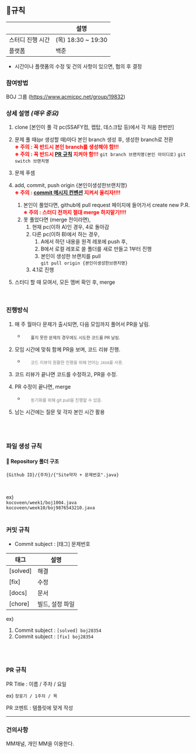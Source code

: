 ## 📜규칙

|  | 설명 |
| --- | --- |
| 스터디 진행 시간 | (목) 18:30 ~ 19:30 |
| 플랫폼 | 백준 |

* 시간이나 플랫폼의 수정 및 건의 사항이 있으면, 협의 후 결정


### 참여방법

BOJ 그룹 (https://www.acmicpc.net/group/19832)

### 상세 설명 *(매우 중요)*

1. clone [본인이 풀 각 pc(SSAFY컴, 랩탑, 데스크탑 등)에서 각 처음 한번만]

2. 문제 풀 때(pr 생성할 때)마다 본인 branch 생성 후, 생성한 branch로 전환
<br><span style="color:red"><strong> ※ 주의 : 꼭 반드시 본인 branch를 생성해야 함!!!</strong></span>
<br><span style="color:red"><strong> ※ 주의 : 꼭 반드시 [PR 규칙](#pullrequest) 지켜야 함!!!</strong></span>
`git branch 브랜치명(본인 아이디로)`
`git switch 브랜치명`

3. 문제 푸셈

4. add, commit, push origin {본인이생성한브랜치명}
<br><span style="color:red"><strong> ※ 주의 : [commit 메시지 컨벤션](#commit) 지켜서 올리자!!!!</strong></span>
    1. 본인이 풀었다면,  github에 pull request 페이지에 들어가서 create new P.R.
    <br><span style="color:red"><strong> ※ 주의 : 스터디 전까지 절대 merge 하지말기!!!!</strong></span>
    2. 못 풀었다면 (merge 전이라면),
        1. 현재 pc(이하 A)인 경우, 4로 돌아감
        2. 다른 pc(이하 B)에서 하는 경우,
            1. A에서 하던 내용을 원격 레포에 push 후,
            2. B에서 로컬 레포로 쓸 폴더를 새로 만들고 1부터 진행
            3. 본인이 생성한 브랜치를 pull
            <br>`git pull origin {본인이생성한브랜치명}`
        3. 4.1로 진행

5. 스터디 할 때 모여서, 모든 멤버 확인 후, merge


<br>

### 진행방식

1. 매 주 월마다 문제가 출시되면, 다음 모임까지 풀어서 PR을 날림.

    -   <sub style="color: rgba(0, 0, 0, 0.8); margin-left: 20px;"> 풀지 못한 문제의 경우에도 시도한 코드를 PR 날림.</sub>


2. 모임 시간에 맞춰 함께 PR을 보며, 코드 리뷰 진행.
    -   <sub style="color: #808080; margin-left: 20px;"> 코드 리뷰의 원활한 진행을 위해 언어는 `JAVA`를 사용.</sub>

3. 코드 리뷰가 끝나면 코드를 수정하고, PR을 수정.
4. PR 수정이 끝나면, merge
    -   <sub style="color: #808080; margin-left: 20px;"> 동기화를 위해 git pull을 진행할 수 있음.</sub>

5. 남는 시간에는 질문 및 각자 본인 시간 활용

<br><br>

### 파일 생성 규칙

#### 📁 Repository 폴더 구조
```
{Github ID}/{주차}/{"Site약자 + 문제번호".java}
```

<br>

ex) <br>
`kocoveen/week1/boj1004.java` <br>
`kocoveen/week10/boj9876543210.java` <br>
<br>

### 커밋 규칙 <a id="commit"></a>

- Commit subject : [태그] 문제번호

| 태그 | 설명 |
| --- | --- |
| [solved] | 해결 |
| [fix] | 수정 |
| [docs] | 문서 |
| [chore] | 빌드, 설정 파일 |

ex)

1. Commit subject : `[solved] boj28354`
2. Commit subject : `[fix] boj28354` 

<br><br>

### PR 규칙 <a id="pullrequest"></a>

PR Title : 이름 / 주차 / 요일

ex)  `장웅기 / 1주차 / 목`

PR 코멘트 : 템플릿에 맞게 작성

---

### 건의사항

MM채널, 개인 MM을 이용한다.